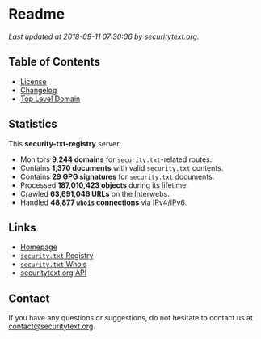 # Readme

_Last updated at 2018-09-11 07:30:06 by [securitytext.org](https://securitytext.org)._

## Table of Contents

* [License](LICENSE.md)
* [Changelog](CHANGELOG.md)
* [Top Level Domain](TLD.md)

## Statistics

This **security-txt-registry** server:

* Monitors **9,244 domains** for `security.txt`-related routes.
* Contains **1,370 documents** with valid `security.txt` contents.
* Contains **29 GPG signatures** for `security.txt` documents.
* Processed **187,010,423 objects** during its lifetime.
* Crawled **63,691,046 URLs** on the Interwebs.
* Handled **48,877 `whois` connections** via IPv4/IPv6.

## Links

* [Homepage](https://securitytext.org)
* [`security.txt` Registry](https://registry.securitytext.org)
* [`security.txt` Whois](https://whois.securitytext.org)
* [securitytext.org API](https://registry.securitytext.org)

## Contact

If you have any questions or suggestions, do not hesitate to contact us at contact@securitytext.org.
